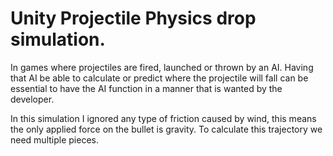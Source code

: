 # Unity Projectile Physics drop simulation.

In games where projectiles are fired, launched or thrown by an AI. Having that AI be able to calculate or predict where the projectile will fall can be essential to have the AI function in a manner that is wanted by the developer.

In this simulation I ignored any type of friction caused by wind, this means the only applied force on the bullet is gravity.
To calculate this trajectory we need multiple pieces.
